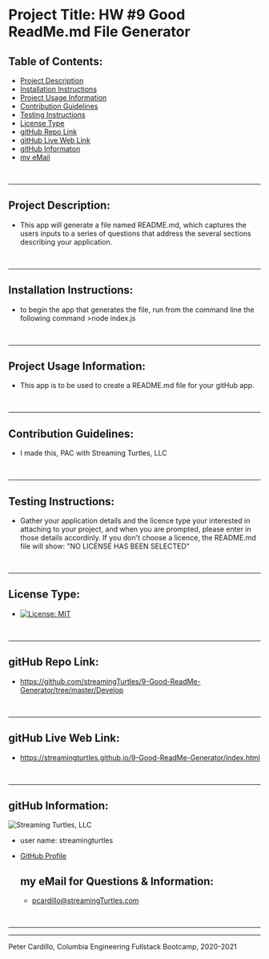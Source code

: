 
  # Project Title: HW #9 Good ReadMe.md File Generator
    
  ## Table of Contents:
  - [Project Description](#Project-Description:)
  - [Installation Instructions](#Installation-Instructions:)
  - [Project Usage Information](#Project-Usage-Information:)
  - [Contribution Guidelines](#Contribution-Guidelines:)
  - [Testing Instructions](#Testing-Instructions:)
  - [License Type](#License-Type:)
  - [gitHub Repo Link](#gitHub-Repo-Link:)
  - [gitHub Live Web Link](#gitHub-Live-Web-Link:)
  - [gitHub Informaton](#gitHub-Information:)
  - [my eMail](#my-eMail-for-Questions-&-Information:)

  &nbsp;
  - - -
  ## Project Description:
  - This app will generate a file named README.md, which captures the users inputs to a series of questions that address the several sections describing your application.

  &nbsp;
  - - -
  ## Installation Instructions:
  - to begin the app that generates the file, run from the command line the following command >node index.js

  &nbsp;
  - - -
  ## Project Usage Information:
  - This app is to be used to create a README.md file for your gitHub app.

  &nbsp;
  - - -
  ## Contribution Guidelines:
  - I made this, PAC with Streaming Turtles, LLC

  &nbsp;
  - - -
  ## Testing Instructions:
  - Gather your application details and the licence type your interested in attaching to your project, and when you are prompted, please enter in those details accordinly.  If you don't choose a licence, the README.md file will show: "NO LICENSE HAS BEEN SELECTED"

  &nbsp;
  - - -
  ## License Type:
  - [![License: MIT](https://img.shields.io/badge/License-MIT-yellow.svg)](https://opensource.org/licenses/MIT)

  &nbsp;
  - - -
  ## gitHub Repo Link:
  - https://github.com/streamingTurtles/9-Good-ReadMe-Generator/tree/master/Develop

  &nbsp;
  - - -
  ## gitHub Live Web Link:
  - https://streamingturtles.github.io/9-Good-ReadMe-Generator/index.html

  &nbsp;
  - - -
  ## gitHub Information:

  ![Streaming Turtles, LLC](https://avatars2.githubusercontent.com/u/1152009?v=4)
- user name: streamingturtles
- [GitHub Profile](https://github.com/streamingTurtles)

  ## my eMail for Questions & Information:
  - pcardillo@streamingTurtles.com  

  &nbsp;
- - -
- - -
Peter Cardillo, Columbia Engineering Fullstack Bootcamp, 2020-2021  
